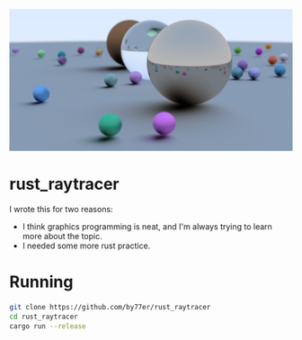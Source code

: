 <img src="render.png">

# rust_raytracer
I wrote this for two reasons:
* I think graphics programming is neat, and I'm always trying to learn more about the topic.
* I needed some more rust practice.

# Running

```bash
git clone https://github.com/by77er/rust_raytracer
cd rust_raytracer
cargo run --release
```
